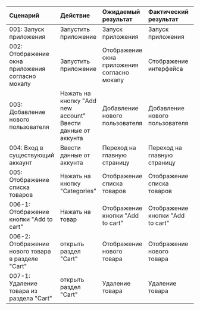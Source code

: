 |Cценарий|Действие|Ожидаемый результат|Фактический результат| Оценка|
|:---|:---|:---|:---|:---|
|001: Запуск приложения | Запустить приложение | Запуск приложения | Запуск приложения | Тест пройден|  
|002: Отображение окна приложения согласно мокапу | Запустить приложение | Отображение окна приложения согласно мокапу | Отображение интерфейса | Тест пройден|
|003: Добавление нового пользователя | Нажать на кнопку "Add new account" <br /> Ввести данные от аккунта | Добавление нового пользователя | Добавление нового пользователя  | Тест пройден|
|004: Вход в существующий аккаунт | Ввести данные от аккунта | Переход на главную страницу | Переход на главную страницу | Тест пройден|
|005: Отображение списка товаров | Нажать на кнопку "Categories" | Отображение списка товаров | Отображение списка товаров |Тест пройден|
|006-1: Отображение кнопки "Add to cart" | Нажать на товар | Отображение кнопки "Add to cart" | Отображение кнопки "Add to cart" |Тест пройден|
|006-2: Отображение нового товара в разделе "Cart" | открыть раздел "Cart" | Отображение нового товара | Отображение нового товара |Тест пройден|
|007-1: Удаление товара из раздела "Cart" | открыть раздел "Cart" | Удаление товара | Удаление товара |Тест пройден|
